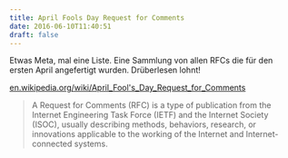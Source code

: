 ```yaml
---
title: April Fools Day Request for Comments
date: 2016-06-10T11:40:51
draft: false
---
```


Etwas Meta, mal eine Liste. Eine Sammlung von allen RFCs die für den ersten
April angefertigt wurden. Drüberlesen lohnt!

[en.wikipedia.org/wiki/April_Fool's_Day_Request_for_Comments](https://en.wikipedia.org/wiki/April_Fool%27s_Day_Request_for_Comments)

> A Request for Comments (RFC) is a type of publication from the Internet
> Engineering Task Force (IETF) and the Internet Society (ISOC), usually
> describing methods, behaviors, research, or innovations applicable to
> the working of the Internet and Internet-connected systems.
